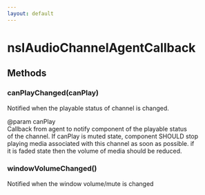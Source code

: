 ```yaml
---
layout: default
---
```


# nsIAudioChannelAgentCallback #

## Methods ##

### canPlayChanged(canPlay) ###
  
Notified when the playable status of channel is changed.  
  
@param canPlay  
       Callback from agent to notify component of the playable status  
       of the channel. If canPlay is muted state, component SHOULD stop  
       playing media associated with this channel as soon as possible. if  
       it is faded state then the volume of media should be reduced.  
  

### windowVolumeChanged() ###
  
Notified when the window volume/mute is changed  
  
